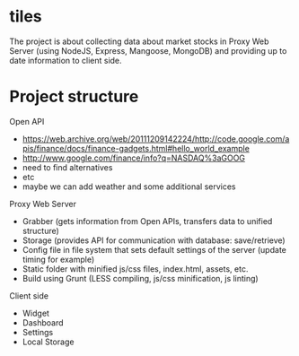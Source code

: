 # tiles

The project is about collecting data about market stocks in Proxy Web Server (using NodeJS, Express, Mangoose, MongoDB) and providing up to date information to client side.

# Project structure

Open API
- https://web.archive.org/web/20111209142224/http://code.google.com/apis/finance/docs/finance-gadgets.html#hello_world_example
- http://www.google.com/finance/info?q=NASDAQ%3aGOOG
- need to find alternatives
- etc
- maybe we can add weather and some additional services

Proxy Web Server
- Grabber (gets information from Open APIs, transfers data to unified structure)
- Storage (provides API for communication with database: save/retrieve)
- Config file in file system that sets default settings of the server (update timing for example)
- Static folder with minified js/css files, index.html, assets, etc.
- Build using Grunt (LESS compiling, js/css minification, js linting)

Client side
- Widget
- Dashboard
- Settings
- Local Storage


